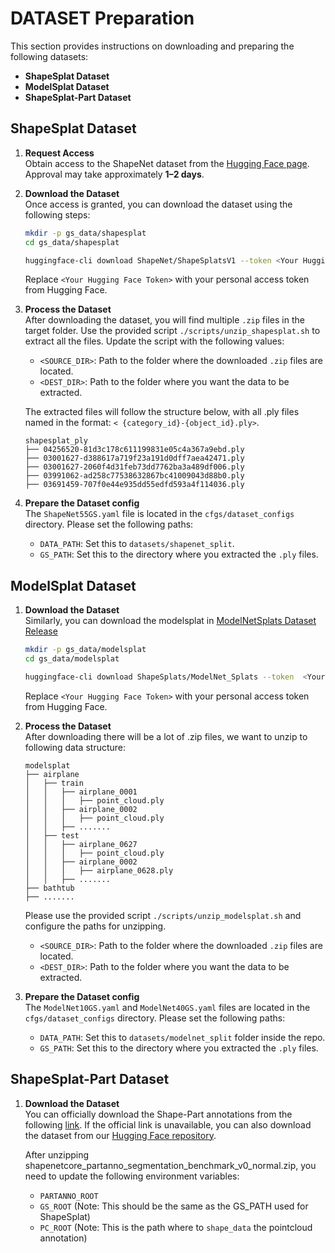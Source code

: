 # DATASET Preparation

This section provides instructions on downloading and preparing the following datasets:  
- **ShapeSplat Dataset**  
- **ModelSplat Dataset**  
- **ShapeSplat-Part Dataset**  

## ShapeSplat Dataset
1. **Request Access**  
   Obtain access to the ShapeNet dataset from the [Hugging Face page](https://huggingface.co/datasets/ShapeNet/ShapeSplatsV1). Approval may take approximately **1–2 days**.  

2. **Download the Dataset**  
   Once access is granted, you can download the dataset using the following steps:  

   ```sh
   mkdir -p gs_data/shapesplat
   cd gs_data/shapesplat
   
   huggingface-cli download ShapeNet/ShapeSplatsV1 --token <Your Hugging Face Token> --repo-type dataset --local-dir .
   ```  

   Replace `<Your Hugging Face Token>` with your personal access token from Hugging Face.

3. **Process the Dataset**   
   After downloading the dataset, you will find multiple `.zip` files in the target folder. Use the provided script `./scripts/unzip_shapesplat.sh` to extract all the files. Update the script with the following values:  
   - `<SOURCE_DIR>`: Path to the folder where the downloaded `.zip` files are located.  
   - `<DEST_DIR>`: Path to the folder where you want the data to be extracted.   
   
   The extracted files will follow the structure below, with all .ply files named in the format: `< {category_id}-{object_id}.ply>`.

   ```
   shapesplat_ply
   ├── 04256520-81d3c178c611199831e05c4a367a9ebd.ply
   ├── 03001627-d388617a719f23a191d0dff7aea42471.ply
   ├── 03001627-2060f4d31feb73dd7762ba3a489df006.ply
   ├── 03991062-ad258c77538632867bc41009043d88b0.ply
   ├── 03691459-707f0e44e935dd55edfd593a4f114036.ply

   ``` 


1. **Prepare the Dataset config**  
   The `ShapeNet55GS.yaml` file is located in the `cfgs/dataset_configs` directory. Please set the following paths:  

   - `DATA_PATH`: Set this to `datasets/shapenet_split`.  
   - `GS_PATH`: Set this to the directory where you extracted the `.ply` files.  

## ModelSplat Dataset
1. **Download the Dataset**  
   Similarly, you can download the modelsplat in [ModelNetSplats Dataset Release](https://huggingface.co/datasets/ShapeSplats/ModelNet_Splats)

   ```sh
   mkdir -p gs_data/modelsplat
   cd gs_data/modelsplat
   
   huggingface-cli download ShapeSplats/ModelNet_Splats --token  <Your Hugging Face Token> --repo-type dataset --local-dir .
   ```
   Replace `<Your Hugging Face Token>` with your personal access token from Hugging Face.

2. **Process the Dataset**    
   After downloading there will be a lot of .zip files, we want to unzip to following data structure:

   ```
   modelsplat
   ├── airplane
   │   ├── train 
   │   │   ├── airplane_0001
   │   │   │   ├── point_cloud.ply
   │   │   ├── airplane_0002
   │   │   │   ├── point_cloud.ply
   │   │   ├── .......
   │   ├── test                 
   │   │   ├── airplane_0627
   │   │   │   ├── point_cloud.ply
   │   │   ├── airplane_0002
   │   │   │   ├── airplane_0628.ply
   │   │   ├── .......
   ├── bathtub
   ├── .......

   ```

   Please use the provided script `./scripts/unzip_modelsplat.sh` and configure the paths for unzipping.  
      - `<SOURCE_DIR>`: Path to the folder where the downloaded `.zip` files are located.  
      - `<DEST_DIR>`: Path to the folder where you want the data to be extracted.  



3. **Prepare the Dataset config**    
   The `ModelNet10GS.yaml` and `ModelNet40GS.yaml`  files are located in the `cfgs/dataset_configs` directory. Please set the following paths:  

   - `DATA_PATH`: Set this to `datasets/modelnet_split` folder inside the repo.  
   - `GS_PATH`: Set this to the directory where you extracted the `.ply` files.   


## ShapeSplat-Part Dataset
1. **Download the Dataset**     
   You can officially download the Shape-Part annotations from the following [link](https://shapenet.cs.stanford.edu/media/shapenetcore_partanno_segmentation_benchmark_v0_normal.zip).  If the official link is unavailable, you can also download the dataset from our [Hugging Face repository](https://huggingface.co/datasets/ShapeSplats/sharing/tree/main).  

   After unzipping shapenetcore_partanno_segmentation_benchmark_v0_normal.zip, you need to update the following environment variables:

   - `PARTANNO_ROOT`
   - `GS_ROOT` (Note: This should be the same as the GS_PATH used for ShapeSplat)
   - `PC_ROOT` (Note: This is the path where to `shape_data`  the pointcloud annotation)